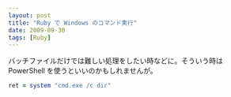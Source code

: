 ```yaml
---
layout: post
title: "Ruby で Windows のコマンド実行"
date: 2009-09-30
tags: [Ruby]
---
```


バッチファイルだけでは難しい処理をしたい時などに。そういう時は PowerShell を使うといいのかもしれませんが。

```rb
ret = system "cmd.exe /c dir"
```
